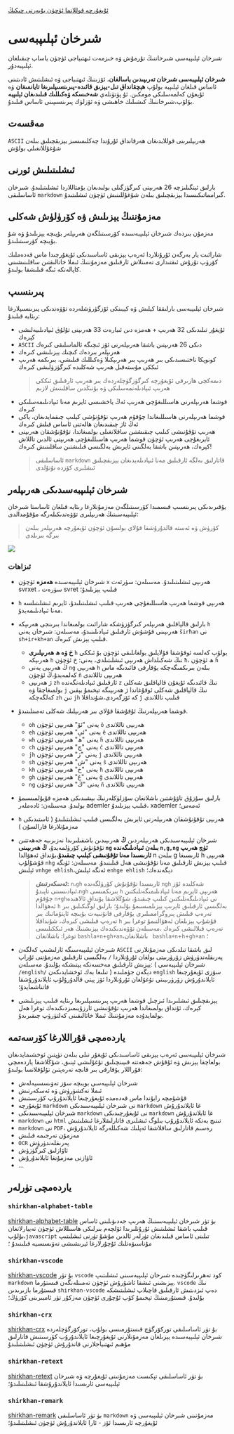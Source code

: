 [ئۇيغۇرچە قوللانما ئۈچۈن بۇيەرنى چىكىڭ](https://gitee.com/silvaq/shirkhan-alphabet/blob/master/README-ug.md)

# شىرخان ئېلىپبەسى

شىرخان ئېلىپبەسى شىرخاننىڭ تۇرمۇش ۋە خىزمەت ئىھتىياجى ئۈچۈن ياساپ چىقىلغان ئېلىپبەدۇر.

**شىرخان ئېلىپبەسى شىرخان تەرىپىدىن ياسالغان**، ئۆزىنىڭ ئىھتىياجى ۋە ئىشلىتىش ئادىتىنى ئاساس قىلغان ئېلىپبە بولۇپ **ھېچقانداق تىل-يېزىق قائىدە-پىرىنسىپلىرىغا تايانمىغان** ۋە ئۇيغۇن كەلمەسلىكى مومكىن. ئۇ پۈتۈنلەي **شەخىسكە ۋەكىللىك قىلىدىغان ئېلىپبە** بۇلۇپ،شىرخاننىڭ كىشىلىك خاھىشى ۋە ئۆزلۈك پىرىنسىپىنى ئاساس قىلىدۇ.

## مەقسەت

`ASCII` ھەرىپلىرىنى قوللايدىغان ھەرقانداق ئۇرۇندا چەكلىمىسىز يېزىقچىلىق بىلەن شۇغۇللانغىلى بولۇش

## ئىشلىتىلىش ئورنى

بارلىق ئېنگىلىزچە 26 ھەرىپنى كىرگۈزگىلى بولىدىغان يۇمتاللاردا ئىشلىتىلىدۇ.
شىرخان ئاساسلىقى `markdown` گىرامماتىكىسىدا يېزىقچىلىق بىلەن شۇغۇللىنىش ئۈچۈن ئىشلىتىدۇ.

## مەزمۇننىڭ يېزىلىش ۋە كۆرۈلۈش شەكلى

مەزمۇن بىردەك شىرخان ئېلىپبەسىدە كۆرسىتىلگەن ھەرىپلەر بۇيىچە يېزىلىدۇ ۋە شۇ بۇيىچە كۆرسىتىلىدۇ.

شارائىت يار بەرگەن ئۇرۇنلاردا ئەرەپ يېزىقى ئاساسىدىكى ئۇيغۇرچىدا ماس قەدەملىك كۆرۈپ تۇرۇش ئىقتىدارى تەمىنلاش ئارقىلىق مەزمۇننىڭ ئىملا خاتالىقتىن ساقلىنىشىنى كاپالەتكە ئىگە قىلىشقا بولىدۇ.

## پىرىنسىپ

شىرخان ئېلىپبەسى بارلىققا كېلىش ۋە كېيىنكى ئۆزگۈرۈشلەردە تۆۋەندىكى پىرىنسىپلارغا رىئايە قىلىدۇ:

- ئۇيغۇر تىلىدىكى 32 ھەرىپ + ھەمزە دىن ئىبارەت 33 ھەرىپنى تۇلۇق ئىپادىلىيەلىشى كېرەك
- `ASCII` دىكى 26 ھەرىپتىن باشقا ھەرىپلەرنى ئۆز ئىچىگە ئالماسلىقى كىرەك
- ھەرىپلەر بىردەك كىچىك يېزىلىشى كىرەك
- كونوپكا تاختىسىدىكى بىر ھەرىپ بىر ھەرىپكىلا ۋەكىللىك قىلىشى، بىرىكمە ھەرىپ ئىككى مۇستەقىل ھەرىپ شەكلىدە كىرگۈزۈلىشى كىرەك
  > دىمەكچى ھازىرقى ئۇيغۇرچە كىرگۈزگۈچلەردەك بىر ھەرىپ ئارقىلىق ئىككى ھەرىپ ئىپادىلەنمەسلىكى ۋە بۇنىڭدىن ساقلىنىش لازىم
- قوشما ھەرىپلەرنى ھاسىللىغۇچى ھەرىپ ئەڭ ياخشىسى ئايرىم مەنا ئىپادىلىمەسلىكى كىرەك
- قوشما ھەرىپلەرنى ھاسىللىغاندا چۇقۇم ھەرىپ تۇقۇنۇشى كېلىپ چىقمايدىغان، ياكى ئەڭ ئاز چىقىدىغان ھالەتنى ئاساس قىلش كىرەك
- ھەرىپ تۇقۇنىشى كىلىپ چىقىشتىن ساقلانغىلى بولمىغاندا، تۇقۇنۇشقان ھەرىپنى ئايرىغۇچى ھەرىپ ئۈچۈن قوشما ھەرىپ ھاسىللىغۇچى ھەرىپنى ئالدىن تاللاش كېرەك، ھەرىپتىن باشقا بەلگىنى ئايرىش بەلگىسى قىلىشتىن ساقلىنىش كىرەك!
  > ئاساسلىقى `markdown` قاتارلىق بەلگە ئارقىلىق مەنا ئىپادىلەيدىغان يېزىقچىلىق ئىشلىرى كۆزدە تۇتۇلدى

## شىرخان ئېلىپبەسىدىكى ھەرىپلەر

يۇقىرىدىكى پىرىنسىپ قىسمىدا كۆرسىتىلگەن مەزمۇنلارغا رىئايە قىلغان ئاساستا شىرخان ئېلىپبەسىنىڭ ھەرىپلىرى تۆۋەندىكىلەرگە مۇقۇمدالدى:

> كۆرۈش ۋە ئەستە قالدۇرۇشقا قۇلاي بولسۇن ئۈچۈن ئۇيغۇرچە ھەرىپلەر بىلەن بىرگە بىرىلدى

![](https://shirkhan-alphabet.oss-cn-beijing.aliyuncs.com/shirkhan-alphabet/shirkhan-alphabet-table.jpg)

### ئىزاھات

- شىرخان ئېلىپبەسىدە **ھەمزە** ئۈچۈن `x` ھەرىپى ئىشلىتىلىدۇ. مەسىلەن: سۈرئەت svrxet ، سۈرەت svret قىلىپ يېزىلىدۇ؛

- `h` ھەرىپى قوشما ھەرىپ ھاسىللىغۇچى ھەرىپ قىلىپ ئىشلىتىلىدۇ، ئايرىم ئىشلىتىلسە مەنا ئىپادىلىمەيدۇ.

- بارلىق قالپاقلىق ھەرىپلەر كىرگۈزۈشكە شارائىت بولمىغاندا بىرىنجى ھەرىپكە `h` ھەرىپىنى قۇشۇش ئارقىلىق ئىپادىلىنىدۇ، مەسىلەن: شىرخان يەنى `ŝirħan` نى `sh+ir+kh+an` قىلىپ يېزىش كىرەك.

  - **خ ۋە ھ ھەرىپلىرى** `h` بولۇپ كەلسە ئوقۇشقا قۇلايلىق بولغانلىقى ئۈچۈن بۇ ئىككى ھەرىپكە `h` نىڭ شەكىلداش ھەرىپى ئىشلىتىلدى، يەنى: خ ئۈچۈن `ħ`، ھ ئۈچۈن `ĥ`
  - ڭ ھەرىپى يەنى `ng` ھەرىپى `h` بىلەن بىرىكمىگەچكە يۇقارقى قائىدىگە ماس كەلمەيدۇ،ڭ ئۈچۈن `ñ` ھەرىپى تاللاندى
  - ژ ھەرىپى `zh` ئارقىلىق ئىپادىلەنگەندە `z` نىڭ قائىدىگە ئۇيغۇن قالپاقلىق شەكلى بولمىغاچقا ۋە `j` نىڭ قالپاقلىق شەكلى ئوقۇغاندا ژ ھەرىپىگە تېخىمۇ يېقىن كەلگەچكە `zh` تىن `jh` كە ئۆزگەردى،شۇنداقلا `ĵ` قىلىپ تاللاندى

- قوشما ھەرىپلەرنىڭ ئۇقۇشقا قۇلاي بىر ھەرىپلىك شەكلى تەمىنلىنىدۇ.

  - `oh` يەنى "ئۆ" ھەرىپى ئۈچۈن `ô` ھەرىپى تاللاندى
  - `eh` يەنى "ئې" ھەرىپى ئۈچۈن `ê` ھەرىپى تاللاندى
  - `wh` يەنى "ھ" ھەرىپى ئۈچۈن `ĥ` ھەرىپى تاللاندى
  - `ch` يەنى "چ" ھەرىپى ئۈچۈن `ĉ` ھەرىپى تاللاندى
  - `jh` يەنى "ژ" ھەرىپى ئۈچۈن `ĵ` ھەرىپى تاللاندى
  - `sh` يەنى "ش" ھەرىپى ئۈچۈن `ŝ` ھەرىپى تاللاندى
  - `kh` يەنى "خ" ھەرىپى ئۈچۈن `ħ` ھەرىپى تاللاندى
  - `gh` يەنى "غ" ھەرىپى ئۈچۈن `ĝ` ھەرىپى تاللاندى
  - `ng` يەنى "ڭ" ھەرىپى ئۈچۈن `ñ` ھەرىپى تاللاندى

- بارلىق سۇزۇق تاۋۇشتىن باشلانغان سۆزلۈكلەرنىڭ بېشىدىكى ھەمزە قۇيۇلمىسىمۇ بولىدۇ. مەسىلەن: ئادەملەر ademler قىلىپ يېزىلىدۇ، xademler ئەمەس؛

- `h` ھەرىپى تۇقۇنۇشقان ھەرىپلەرنى ئايرىش بەلگىسى قىلىپ ئىشلىتىلىدۇ ( ئاستىدىكى مەزمۇنلارغا قارالسۇن )

- شىرخان ئېلىپبەسىدىكى ھەرىپلەردىن **ڭ** ھەرىپىدىن باشقىلىرىدا نەزىرىيە جەھەتتىن تۇقۇنۇش كۆرۈلمەيدۇ، **ڭ ھەرىپىنى `ng` بىلەن ئىپادىلىگەندە `n,g,ng` ئۈچ ھەرىپ ئارىسىدا مەنا تۇقۇنىشى كېلىپ چىقىدۇ**،بۇنداق ئەھۋالدا n بىلەن g ئارىسىغا h ھەرىپى قۇشۇلۇپ `nhg` قىلىپ يېزىش ئارقىلىق مەنا تۇقۇنىشى ھەل قىلىنىدۇ. مەسىلەن: ئۈنگە ئېلىش `vnhge ehlish`،ئەنگە ئېلىش `enhge ehlish` دېگەندەك؛

  > **ئەسكەرتىش:** `n`،`gh` ئارىسىدا تۇقۇنۇش كۆرۈلگەندە `ngh` شەكلىدە ئۆز ئىپادىسىنى تاپىدۇ،`ngh` بىرىكمىسى `h` ھەرىپى ئايرىم مەنا ئىپادىلىمىگەنلىكتىن چۇقۇم `n+gh`نى ئىپادىلىگەنلىكتىن كىلىپ چىقىدۇ، شۇڭلاشقا بۇنداق ئالاھىدە ئەھۋالدا `h` بەلگىسى ئارقىلىق ئايرىپ يېزىلمىسىمۇ بۇلىدۇ؛
  > بارلىق لوگىكىلىق بىر تەرەپ قىلىش پىروگراممىلىرى يۇقارقى قانۇنىيەت بۇيىچە ئاپتۇماتىك بىر تەرەپ قىلىشى كىرەك، شۇنداقلا `h` قۇشۇپ يېزىلغان ئەھۋالنىمۇ توغرا بىر تەرەپ قىلالىشى كىرەك ،مەسىلەن تۆۋەندىكىدەك يېزىشنىڭ ھەر ئىككىلىسى توغرا: باشلانغان `bashla+n`+`gh+an`،باشلانغان ` bashla+n`+`h`+`gh+an` ؛

- شىرخان ئېلىپبەسىگە ئارلىشىپ كەلگەن `ASCII` لىق باشقا تىلدىكى مەزمۇنلارنى پەرىقلەندۈرۈش زۆرۈرىيتى بولغان ئۇرۇنلاردا `/` بەلگىسى ئارقىلىق مەزمۇننى ئۇراپ يېزىش ئارقىلىق مەخسەتكە يېتىشكە بۇلىدۇ. مەسىلەن: ( شىرخان ئېلىپبەسى `/english/` تىلىغا بەك ئوخشايدىكەن ) دېگەن جۈملىدە `english` سۆزى ئۇيغۇرچىغا ئايلاندۇرۇش زۆرۈرىيىتى تۇغۇلغان ئۇرۇنلاردا ئۆز پېتى قالدۇرۇلۇپ ئايلاندۇرۇشقا قاتناشمايدۇ؛

- يېزىقچىلىق ئىشلىرىدا ئىزچىل قوشما ھەرىپ پىرىنسىپلىرىغا رىئايە قىلىپ يېزىلىشى كېرەك، ئۇنداق بولمىغاندا ھەرىپ تۇقۇنىشى ئارزۇيىمىزدىكىدەك توغرا ھەل بولمايدۇدە مەزمۇننىڭ ئىملا خاتالىقىنى كەلتۈرۈپ چىقىرىدۇ.

## ياردەمچى قۇراللارغا كۆرسەتمە

شىرخان ئېلىپبەسى ئەرەپ يېزىقى ئاساسىدىكى ئۇيغۇر تىلى بىلەن تۈپتىن ئوخشىمايدىغان بولغاچقا يېزىش ۋە ئۇقۇش جەھەتتە قىيىنچىلىق تۇغۇلىشى ئېنىق، شۇڭلاشقا ياردەمچى قۇراللار يۇقارقى بىر قانچە تەرەپتىن تۇلۇقلانسا بولىدۇ:

- شىرخان ئېلىپبەسى بويىچە سۆز تەۋىسسىيەلەش
- ئىملا تەكشۈرۈش ۋە ئەسكەرتىش
- قۇشۇمچە رايۇندا ماس قەدەمدە ئۇيغۇرچىغا ئايلاندۇرۇپ كۆرسىتىش
- ئۇيغۇرچە `markdown` نى شىرخان ئېلىپبەسىدىكى `markdown` غا ئايلاندۇرۇش
- شىرخان ئېلىپبەسىدىكى `markdown` نى ئۇيغۇرچىدىكى `markdown` غا ئايلاندۇرۇش
- `markdown` نى `html` تىنىچ بەتكە ئايلاندۇرۇپ بىلوگ ئىشلىرى قاتارلىقلارغا ئىشلىتىش
- `markdown` نى `PDF`، رەسىم قاتارلىق ساقلاشقا ئەپلىك شەكىللەرگە ئايلاندۇرۇش
- مەزمۇن تەرجىمە قىلىش
- `OCR` پەرىقلەندۈرۈش
- ئاۋازلىق كىرگۈزۈش
- ئاۋازنى مەزمۇنغا ئايلاندۇرۇش
- ...

## ياردەمچى تۈرلەر

### `shirkhan-alphabet-table`

[shirkhan-alphabet-table](https://gitee.com/silvaq/shirkhan-alphabet-table)
بۈ تۈر شىرخان ئېلىپبەسىنىڭ ھەرىپ جەدىۋىلىنى ئاساس قىلىپ باشقا ئىشلىتىش ئۇرۇنلىرىدا ئۆلچەم بىرلىكى ھاسىللاش ئۈچۈن تەييارلانغان بۇلۇپ،`javascript` تىلىنى ئاساس قىلىدىغان تۈرلەر ئالدىن مۇشۇ تۈرنى ئىشلىتىپ مۇناسىۋەتلىك ئۇچۇرلارغا ئېرىشىشى تەۋىسسىيە قىلىنىدۇ
؛

### `shirkhan-vscode`

[shirkhan-vscode](https://gitee.com/silvaq/shirkhan-vscode)
بۇ تۈر `vscode` كود تەھرىرلىگۈچىدە شىرخان ئېلىپبەسىنى ئىشلىتىپ `markdown` يېزىشنى ئىشقا ئاشۇرۇش ئۈچۈن تەمىنلەنگەن قىستۇرما. `vscode` نىڭ قىستۇرما بازىرىدىن `shirkhan-vscode` دەپ ئىزدىتىش ئارقىلىق قاچىلاپ ئىشلىتىشكە بۇلىدۇ.
قىستۇرمىنىڭ تېخىمۇ كۆپ ئۇچۇرى ئۈچۈن مەزكۇر تۈر ئامبىرىنى كۆرۈڭ؛

### `shirkhan-crx`

[shirkhan-crx](https://gitee.com/silvaq/shirkhan-crx)
بۇ تۈر ئاساسلىقى توركۆرگۈچ قىستۇرمىسى بولۇپ، توركۆرگۈچلەردە شىرخان ئېلىپبەسىدە يېزىلغان مەزمۇنلارنى ئۇيغۇرچىغا ئايلاندۇرۇپ كۆرسىتىش قاتارلىق مۇھىم ئىھتىياجلارنى قاندۇرۇش ئۈچۈن ئىشلىتىلىدۇ

### `shirkhan-retext`

[shirkhan-retext](https://gitee.com/silvaq/shirkhan-retext)
بۈ تۈر ئاساسلىقى تېكىست مەزمۇنىنى ئۇيغۇرچە ۋە شىرخان ئېلىپبەسى ئارىسىدا ئايلاندۇرۇشقا ئىشلىتىلىدۇ؛

### `shirkhan-remark`

[shirkhan-remark](https://gitee.com/silvaq/shirkhan-remark)
بۈ تۈر ئاساسلىقى `markdown` مەزمۇنىنى شىرخان ئېلىپبەسى ۋە ئۇيغۇرچە ئارىسىدا ئۆز - ئارا ئايلاندۇرۇش ئۈچۈن ئىشلىتىلىدۇ؛
